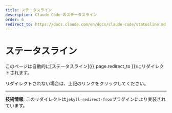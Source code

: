 ```yaml
---
title: ステータスライン
description: Claude Code のステータスライン
order: 6
redirect_to: https://docs.claude.com/en/docs/claude-code/statusline.md
---
```


<!-- このページはJekyllのリダイレクトプラグインにより自動的にリダイレクトされます -->

# ステータスライン

このページは自動的に[ステータスライン]({{ page.redirect_to }})にリダイレクトされます。

リダイレクトされない場合は、上記のリンクをクリックしてください。

---

**技術情報**: このリダイレクトは`jekyll-redirect-from`プラグインにより実装されています。
